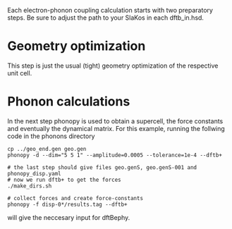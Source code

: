 Each electron-phonon coupling calculation starts with two preparatory steps. Be sure to adjust the path to your SlaKos in each dftb_in.hsd.

# Geometry optimization
This step is just the usual (tight) geometry optimization of the respective unit cell. 

# Phonon calculations
In the next step phonopy is used to obtain a supercell, the force constants and eventually the dynamical matrix. For this example, running the follwing code in the phonons directory
```
cp ../geo_end.gen geo.gen
phonopy -d --dim="5 5 1" --amplitude=0.0005 --tolerance=1e-4 --dftb+

# the last step should give files geo.genS, geo.genS-001 and phonopy_disp.yaml
# now we run dftb+ to get the forces
./make_dirs.sh

# collect forces and create force-constants
phonopy -f disp-0*/results.tag --dftb+
```
will give the neccesary input for dftBephy.